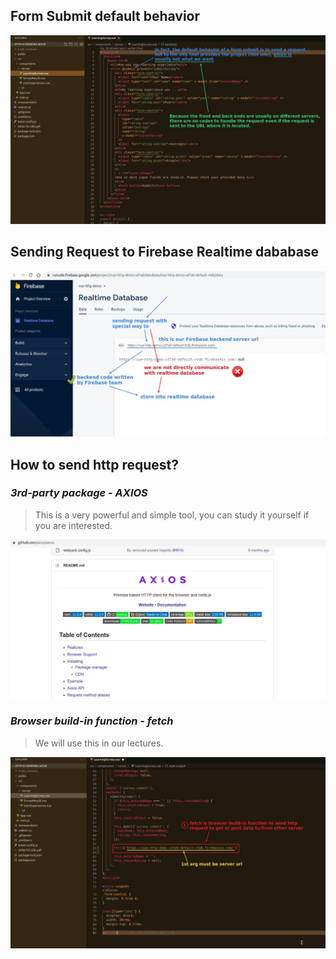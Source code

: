 ## **Form Submit default behavior**

![Alt submit default behavior is request](pic/01.jpg)

## **Sending Request to Firebase Realtime dababase**

![Alt to firebase realtime database](pic/02.jpg)

## **How to send http request?**

### _3rd-party package - AXIOS_

> This is a very powerful and simple tool, you can study it yourself if you are interested.

![Alt axios](pic/03.jpg)

### _Browser build-in function - fetch_

> We will use this in our lectures.

![Alt browser build-in function](pic/04.jpg)
